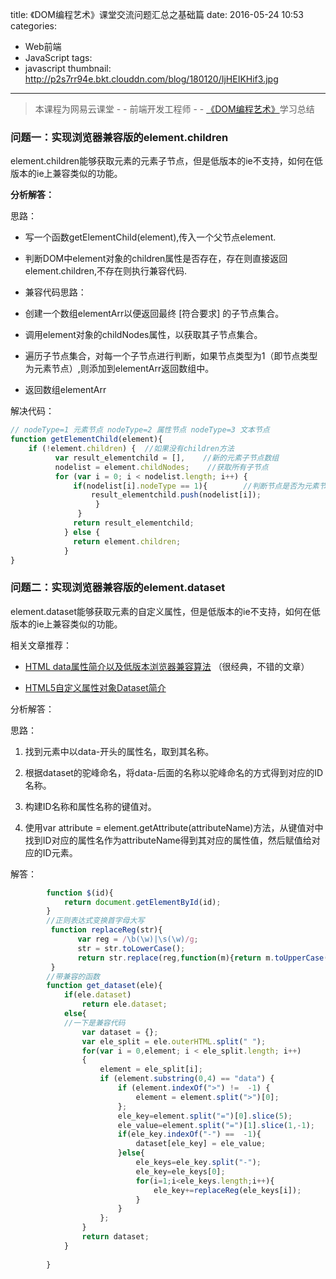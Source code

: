 title: 《DOM编程艺术》课堂交流问题汇总之基础篇
date: 2016-05-24 10:53
categories:

- Web前端
- JavaScript
tags:
- javascript
thumbnail: http://p2s7rr94e.bkt.clouddn.com/blog/180120/IjHEIKHif3.jpg
------

> 本课程为网易云课堂 - - 前端开发工程师 - - [《DOM编程艺术》](http://mooc.study.163.com/course/NEU-1000054004?tid=2001219008#/info)学习总结

### 问题一：实现浏览器兼容版的element.children

element.children能够获取元素的元素子节点，但是低版本的ie不支持，如何在低版本的ie上兼容类似的功能。

 **分析解答：**

思路：

-  写一个函数getElementChild(element),传入一个父节点element.

-  判断DOM中element对象的children属性是否存在，存在则直接返回element.children,不存在则执行兼容代码.

-  兼容代码思路：
  -  创建一个数组elementArr以便返回最终 [符合要求] 的子节点集合。
  -  调用element对象的childNodes属性，以获取其子节点集合。
  -  遍历子节点集合，对每一个子节点进行判断，如果节点类型为1（即节点类型为元素节点）,则添加到elementArr返回数组中。
  -  返回数组elementArr


解决代码：

```JavaScript
// nodeType=1 元素节点 nodeType=2 属性节点 nodeType=3 文本节点
function getElementChild(element){
    if (!element.children) {  //如果没有children方法
          var result_elementchild = [],    //新的元素子节点数组
          nodelist = element.childNodes;    //获取所有子节点
          for (var i = 0; i < nodelist.length; i++) {
              if(nodelist[i].nodeType == 1){        //判断节点是否为元素节点
                  result_elementchild.push(nodelist[i]);
                   }
               }
              return result_elementchild;
            } else {
              return element.children;
            }
}
```

### 问题二：实现浏览器兼容版的element.dataset

element.dataset能够获取元素的自定义属性，但是低版本的ie不支持，如何在低版本的ie上兼容类似的功能。

相关文章推荐：

-  [HTML data属性简介以及低版本浏览器兼容算法](http://blog.csdn.net/willspace/article/details/46859885) （很经典，不错的文章）

-  [HTML5自定义属性对象Dataset简介](http://www.zhangxinxu.com/wordpress/2011/06/html5%E8%87%AA%E5%AE%9A%E4%B9%89%E5%B1%9E%E6%80%A7%E5%AF%B9%E8%B1%A1dataset%E7%AE%80%E4%BB%8B/)

分析解答：

思路：

1. 找到元素中以data-开头的属性名，取到其名称。

2. 根据dataset的驼峰命名，将data-后面的名称以驼峰命名的方式得到对应的ID名称。

3. 构建ID名称和属性名称的键值对。

4. 使用var attribute = element.getAttribute(attributeName)方法，从键值对中找到ID对应的属性名作为attributeName得到其对应的属性值，然后赋值给对应的ID元素。 

解答：

```JavaScript
        function $(id){  
            return document.getElementById(id);  
        }  
        //正则表达式变换首字母大写  
         function replaceReg(str){   
               var reg = /\b(\w)|\s(\w)/g;   
               str = str.toLowerCase();   
               return str.replace(reg,function(m){return m.toUpperCase()})   
         }  
        //带兼容的函数  
        function get_dataset(ele){  
            if(ele.dataset)  
                return ele.dataset;  
            else{  
            //一下是兼容代码  
                var dataset = {};  
                var ele_split = ele.outerHTML.split(" ");  
                for(var i = 0,element; i < ele_split.length; i++)      
                {  
                    element = ele_split[i];  
                    if (element.substring(0,4) == "data") {   
                        if (element.indexOf(">") !=  -1) {   
                            element = element.split(">")[0];  
                        };  
                        ele_key=element.split("=")[0].slice(5);  
                        ele_value=element.split("=")[1].slice(1,-1);  
                        if(ele_key.indexOf("-") ==  -1){  
                            dataset[ele_key] = ele_value;  
                        }else{  
                            ele_keys=ele_key.split("-");  
                            ele_key=ele_keys[0];  
                            for(i=1;i<ele_keys.length;i++){  
                                ele_key+=replaceReg(ele_keys[i]);  
                            }                 
                        }  
                    };  
                }  
                return dataset;  
            }  
  
        }  
```

